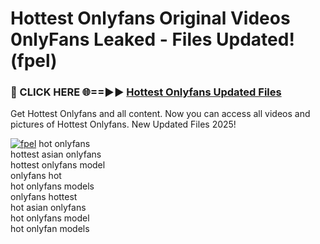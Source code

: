 # Hottest Onlyfans Original Videos 0nlyFans Leaked - Files Updated! (fpel)

<h3>🔴 CLICK HERE 🌐==►► <a href="https://tinyurl.com/2jnfzry5" rel="nofollow">Hottest Onlyfans Updated Files</a></h3>

Get Hottest Onlyfans and all content. Now you can access all videos and pictures of Hottest Onlyfans. New Updated Files 2025!

[![fpel](https://i.imgur.com/GyGTBgg.gif)](https://tinyurl.com/2jnfzry5)
hot onlyfans<br>
hottest asian onlyfans<br>
hottest onlyfans model<br>
onlyfans hot<br>
hot onlyfans models<br>
onlyfans hottest<br>
hot asian onlyfans<br>
hot onlyfans model<br>
hot onlyfan models